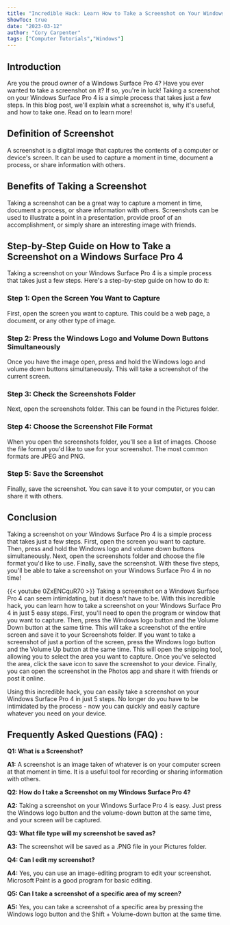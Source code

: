 ```yaml
---
title: "Incredible Hack: Learn How to Take a Screenshot on Your Windows Surface Pro 4 in Just 5 Steps!"
ShowToc: true 
date: "2023-03-12"
author: "Cory Carpenter" 
tags: ["Computer Tutorials","Windows"]
---
```

## Introduction

Are you the proud owner of a Windows Surface Pro 4? Have you ever wanted to take a screenshot on it? If so, you're in luck! Taking a screenshot on your Windows Surface Pro 4 is a simple process that takes just a few steps. In this blog post, we'll explain what a screenshot is, why it's useful, and how to take one. Read on to learn more!

## Definition of Screenshot

A screenshot is a digital image that captures the contents of a computer or device's screen. It can be used to capture a moment in time, document a process, or share information with others.

## Benefits of Taking a Screenshot

Taking a screenshot can be a great way to capture a moment in time, document a process, or share information with others. Screenshots can be used to illustrate a point in a presentation, provide proof of an accomplishment, or simply share an interesting image with friends.

## Step-by-Step Guide on How to Take a Screenshot on a Windows Surface Pro 4

Taking a screenshot on your Windows Surface Pro 4 is a simple process that takes just a few steps. Here's a step-by-step guide on how to do it:

### Step 1: Open the Screen You Want to Capture

First, open the screen you want to capture. This could be a web page, a document, or any other type of image.

### Step 2: Press the Windows Logo and Volume Down Buttons Simultaneously

Once you have the image open, press and hold the Windows logo and volume down buttons simultaneously. This will take a screenshot of the current screen.

### Step 3: Check the Screenshots Folder

Next, open the screenshots folder. This can be found in the Pictures folder.

### Step 4: Choose the Screenshot File Format

When you open the screenshots folder, you'll see a list of images. Choose the file format you'd like to use for your screenshot. The most common formats are JPEG and PNG.

### Step 5: Save the Screenshot

Finally, save the screenshot. You can save it to your computer, or you can share it with others.

## Conclusion

Taking a screenshot on your Windows Surface Pro 4 is a simple process that takes just a few steps. First, open the screen you want to capture. Then, press and hold the Windows logo and volume down buttons simultaneously. Next, open the screenshots folder and choose the file format you'd like to use. Finally, save the screenshot. With these five steps, you'll be able to take a screenshot on your Windows Surface Pro 4 in no time!

{{< youtube 0ZxENCquR70 >}} 
Taking a screenshot on a Windows Surface Pro 4 can seem intimidating, but it doesn't have to be. With this incredible hack, you can learn how to take a screenshot on your Windows Surface Pro 4 in just 5 easy steps. First, you'll need to open the program or window that you want to capture. Then, press the Windows logo button and the Volume Down button at the same time. This will take a screenshot of the entire screen and save it to your Screenshots folder. If you want to take a screenshot of just a portion of the screen, press the Windows logo button and the Volume Up button at the same time. This will open the snipping tool, allowing you to select the area you want to capture. Once you've selected the area, click the save icon to save the screenshot to your device. Finally, you can open the screenshot in the Photos app and share it with friends or post it online. 

Using this incredible hack, you can easily take a screenshot on your Windows Surface Pro 4 in just 5 steps. No longer do you have to be intimidated by the process - now you can quickly and easily capture whatever you need on your device.

## Frequently Asked Questions (FAQ) :
**Q1: What is a Screenshot?**

**A1:** A screenshot is an image taken of whatever is on your computer screen at that moment in time. It is a useful tool for recording or sharing information with others.

**Q2: How do I take a Screenshot on my Windows Surface Pro 4?**

**A2:** Taking a screenshot on your Windows Surface Pro 4 is easy. Just press the Windows logo button and the volume-down button at the same time, and your screen will be captured.

**Q3: What file type will my screenshot be saved as?**

**A3:** The screenshot will be saved as a .PNG file in your Pictures folder.

**Q4: Can I edit my screenshot?**

**A4:** Yes, you can use an image-editing program to edit your screenshot. Microsoft Paint is a good program for basic editing.

**Q5: Can I take a screenshot of a specific area of my screen?**

**A5:** Yes, you can take a screenshot of a specific area by pressing the Windows logo button and the Shift + Volume-down button at the same time.


